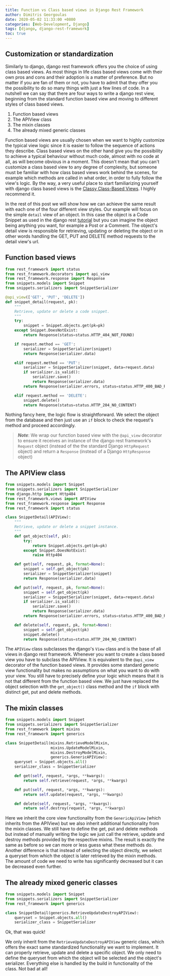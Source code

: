 ```yaml
---
title: Function vs Class based views in Django Rest Framework 
author: Dimitris Georgoulas
date: 2020-05-02 11:33:00 +0800
categories: [Web-Development, Django]
tags: [django, django-rest-framework]
toc: true
---
```


## Customization or standardization 
Similarly to django, django rest framework offers you the choice of using class based views. As most things in life 
class based views come with their own pros and cons and their adoption is a matter of preference. But no matter if you are fan of them 
or not, you have to admit that they offer you the possibility to do so many things with just a few lines of code. In a 
nutshell we can say that there are four ways to write a django rest view, beginning from the standard function based view and moving to 
different styles of class based views. 
  
1. Function based views
2. The APIView class
3. The mixin classes
4. The already mixed generic classes

Function based views are usually chosen when we want to highly customize the typical view logic 
since it is easier to follow the sequence of actions they describe. Class based views on the other hand 
give you the possibility to achieve a typical behaviour without much code, almost with no code at all, as will become obvious in a moment. 
This doesn't mean that you can't customize a class based view to any degree of complexity, but someone must be familiar with 
how class based views work behind the scenes, for example which methods are called in what order, in order to fully follow the view's logic. 
By the way, a very useful place to start familiarizing yourself with django class based views is the [Classy Class-Based Views](https://ccbv.co.uk/). 
I highly recommend it. 

In the rest of this post we will show how we can achieve the same result with each one of the four different view styles. 
Our example will focus on the simple `detail` view of an object. In this case the object is a Code Snippet as used in 
the django rest [tutorial](https://www.django-rest-framework.org/tutorial/3-class-based-views/) but 
you can imagine the object being anything you want, for example a Post or a Comment. The object's detail view is responsible 
for retrieving, updating or deleting the object or in other words handling the GET, PUT and DELETE method requests to the detail view's url. 
  
## Function based views
```python
from rest_framework import status
from rest_framework.decorators import api_view
from rest_framework.response import Response
from snippets.models import Snippet
from snippets.serializers import SnippetSerializer

@api_view(['GET', 'PUT', 'DELETE'])
def snippet_detail(request, pk):
    """
    Retrieve, update or delete a code snippet.
    """
    try:
        snippet = Snippet.objects.get(pk=pk)
    except Snippet.DoesNotExist:
        return Response(status=status.HTTP_404_NOT_FOUND)

    if request.method == 'GET':
        serializer = SnippetSerializer(snippet)
        return Response(serializer.data)

    elif request.method == 'PUT':
        serializer = SnippetSerializer(snippet, data=request.data)
        if serializer.is_valid():
            serializer.save()
            return Response(serializer.data)
        return Response(serializer.errors, status=status.HTTP_400_BAD_REQUEST)

    elif request.method == 'DELETE':
        snippet.delete()
        return Response(status=status.HTTP_204_NO_CONTENT)
```
Nothing fancy here, the logic flow is straightforward. We select the object from the database and then just use an 
`if` block to check the request's method and proceed accordingly. 

> ***Note***: We wrap our function based view with the 
`@api_view` decorator to ensure it receives an instance of the django rest framework's `Request` object 
(instead of the the standard Django `HttpRequest` object) 
and return a `Response` (instead of a Django `HttpResponse` object)

## The APIView class
```python
from snippets.models import Snippet
from snippets.serializers import SnippetSerializer
from django.http import Http404
from rest_framework.views import APIView
from rest_framework.response import Response
from rest_framework import status

class SnippetDetail(APIView):
    """
    Retrieve, update or delete a snippet instance.
    """
    def get_object(self, pk):
        try:
            return Snippet.objects.get(pk=pk)
        except Snippet.DoesNotExist:
            raise Http404

    def get(self, request, pk, format=None):
        snippet = self.get_object(pk)
        serializer = SnippetSerializer(snippet)
        return Response(serializer.data)

    def put(self, request, pk, format=None):
        snippet = self.get_object(pk)
        serializer = SnippetSerializer(snippet, data=request.data)
        if serializer.is_valid():
            serializer.save()
            return Response(serializer.data)
        return Response(serializer.errors, status=status.HTTP_400_BAD_REQUEST)

    def delete(self, request, pk, format=None):
        snippet = self.get_object(pk)
        snippet.delete()
        return Response(status=status.HTTP_204_NO_CONTENT)
```
The `APIView` class subclasses the django's `View` class and is the base of all views in django rest framework. Whenever 
you want to create a class based view you have to subclass the APIView. It is equivalent to the `@api_view` decorator of 
the function based views. It provides 
some standard generic view functionality but makes no assumptions on what you want to do with your view. You still have to 
precisely define your logic which means that it is not that different from the function based view. 
We just have replaced the object selection with the `get_object()` class method and 
the `if` block with distinct get, put and delete methods.

## The mixin classes
```python
from snippets.models import Snippet
from snippets.serializers import SnippetSerializer
from rest_framework import mixins
from rest_framework import generics

class SnippetDetail(mixins.RetrieveModelMixin,
                    mixins.UpdateModelMixin,
                    mixins.DestroyModelMixin,
                    generics.GenericAPIView):
    queryset = Snippet.objects.all()
    serializer_class = SnippetSerializer

    def get(self, request, *args, **kwargs):
        return self.retrieve(request, *args, **kwargs)

    def put(self, request, *args, **kwargs):
        return self.update(request, *args, **kwargs)

    def delete(self, request, *args, **kwargs):
        return self.destroy(request, *args, **kwargs)
```
Here we inherit the core view functionality from the `GenericApiView` (which inherits from the APIView) but we also inherit 
additional functionality from the mixin classes. 
We still have to define the get, put and delete methods but instead of manually writing the logic we just call the 
retrieve, update and destroy methods provided by the respective mixins. The result is exactly the same as before so we can more or less guess what these 
methods do. Another difference is that instead of selecting the object directly, we select a queryset from which the 
object is later retrieved by the mixin methods. The amount of code we need to write has significantly decreased but 
it can be decreased even further.
   
## The already mixed generic classes
```python
from snippets.models import Snippet
from snippets.serializers import SnippetSerializer
from rest_framework import generics

class SnippetDetail(generics.RetrieveUpdateDestroyAPIView):
    queryset = Snippet.objects.all()
    serializer_class = SnippetSerializer
```
Ok, that was quick! 

We only inherit from the `RetrieveUpdateDestroyAPIView` generic class, which offers the exact same standardized functionality 
we want to implement. It can 
properly retrieve, update and delete a specific object. We only need to define the 
queryset from which the object will be selected and the object's serializer. Everything else is handled by the build in 
functionality of the class. Not bad at all!